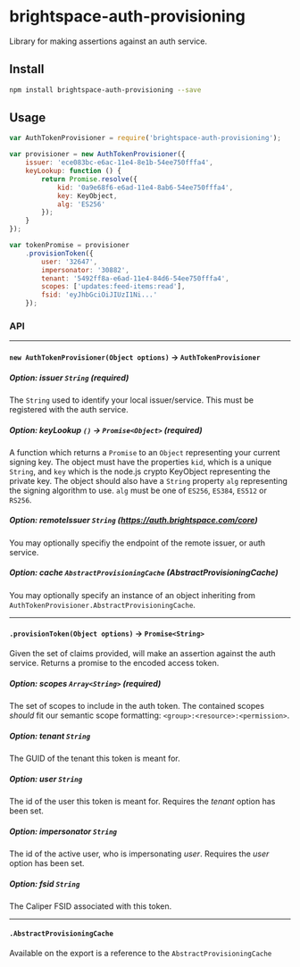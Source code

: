 # brightspace-auth-provisioning

Library for making assertions against an auth service.

## Install

```bash
npm install brightspace-auth-provisioning --save
```


## Usage

```js
var AuthTokenProvisioner = require('brightspace-auth-provisioning');

var provisioner = new AuthTokenProvisioner({
	issuer: 'ece083bc-e6ac-11e4-8e1b-54ee750fffa4',
	keyLookup: function () {
		return Promise.resolve({
			kid: '0a9e68f6-e6ad-11e4-8ab6-54ee750fffa4',
			key: KeyObject,
			alg: 'ES256'
		});
	}
});

var tokenPromise = provisioner
	.provisionToken({
		user: '32647',
		impersonator: '30882',
		tenant: '5492ff8a-e6ad-11e4-84d6-54ee750fffa4',
		scopes: ['updates:feed-items:read'],
		fsid: 'eyJhbGciOiJIUzI1Ni...'
	});
```

### API

---

#### `new AuthTokenProvisioner(Object options)` -> `AuthTokenProvisioner`


##### Option: issuer `String` _(required)_

The `String` used to identify your local issuer/service. This must be registered
with the auth service.

##### Option: keyLookup `()` -> `Promise<Object>` _(required)_

A function which returns a `Promise` to an `Object` representing your current
signing key. The object must have the properties `kid`, which is a unique
`String`, and `key` which is the node.js crypto KeyObject representing the private key. The
object should also have a `String` property `alg` representing the signing
algorithm to use. `alg` must be one of `ES256`, `ES384`, `ES512` or `RS256`.

##### Option: remoteIssuer `String` _(https://auth.brightspace.com/core)_

You may optionally specifiy the endpoint of the remote issuer, or auth service.

##### Option: cache `AbstractProvisioningCache` _(AbstractProvisioningCache)_

You may optionally specify an instance of an object inheriting from
`AuthTokenProvisioner.AbstractProvisioningCache`.

---

#### `.provisionToken(Object options)` -> `Promise<String>`

Given the set of claims provided, will make an assertion against the auth
service. Returns a promise to the encoded access token.

##### Option: scopes `Array<String>` _(required)_

The set of scopes to include in the auth token. The contained scopes _should_
fit our semantic scope formatting: `<group>:<resource>:<permission>`.

##### Option: tenant `String`

The GUID of the tenant this token is meant for.

##### Option: user `String`

The id of the user this token is meant for. Requires the _tenant_ option has
been set.

##### Option: impersonator `String`

The id of the active user, who is impersonating _user_. Requires the _user_
option has been set.

##### Option: fsid `String`

The Caliper FSID associated with this token.

---

#### `.AbstractProvisioningCache`

Available on the export is a reference to the `AbstractProvisioningCache`
